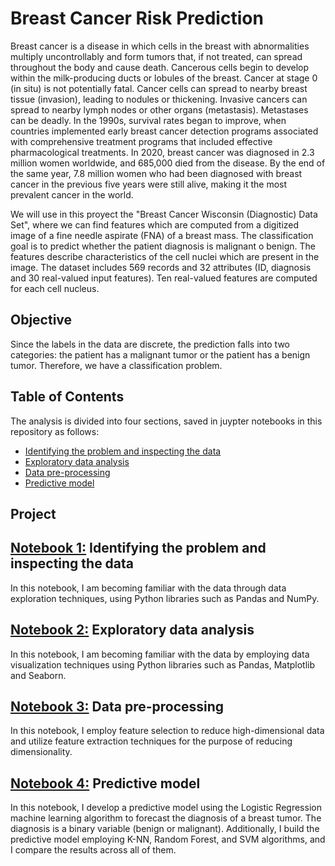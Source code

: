 # Breast Cancer Risk Prediction

Breast cancer is a disease in which cells in the breast with abnormalities multiply uncontrollably and form tumors that, if not treated, can spread throughout the body and cause death. Cancerous cells begin to develop within the milk-producing ducts or lobules of the breast. Cancer at stage 0 (in situ) is not potentially fatal. Cancer cells can spread to nearby breast tissue (invasion), leading to nodules or thickening. Invasive cancers can spread to nearby lymph nodes or other organs (metastasis). Metastases can be deadly. 
In the 1990s, survival rates began to improve, when countries implemented early breast cancer detection programs associated with comprehensive treatment programs that included effective pharmacological treatments. In 2020, breast cancer was diagnosed in 2.3 million women worldwide, and 685,000 died from the disease. By the end of the same year, 7.8 million women who had been diagnosed with breast cancer in the previous five years were still alive, making it the most prevalent cancer in the world. 

We will use in this proyect the "Breast Cancer Wisconsin (Diagnostic) Data Set", where we can find features which are computed from a digitized image of a fine needle aspirate (FNA) of a breast mass. The classification goal is to predict whether the patient diagnosis is malignant o benign. The features describe characteristics of the cell nuclei which are present in the image. The dataset includes 569 records and 32 attributes (ID, diagnosis and 30 real-valued input features). Ten real-valued features are computed for each cell nucleus.

## Objective
Since the labels in the data are discrete, the prediction falls into two categories: the patient has a malignant tumor or the patient has a benign tumor. Therefore, we have a classification problem.

## Table of Contents
The analysis is divided into four sections, saved in juypter notebooks in this repository as follows:
- [Identifying the problem and inspecting the data](#identifying-the-problem-and-inspecting-the-data)
- [Exploratory data analysis](#exploratory-data-analysis)
- [Data pre-processing](#data-pre-processing)
- [Predictive model](#predictive-model)


## Project

## [Notebook 1:](https://github.com/mariasuarezq/Breast_Cancer_Risk_Prediction/blob/main/NB1%20Identifying%20the%20problem%20and%20inspecting%20the%20data.ipynb) Identifying the problem and inspecting the data
In this notebook, I am becoming familiar with the data through data exploration techniques, using Python libraries such as Pandas and NumPy.

## [Notebook 2:](https://github.com/mariasuarezq/Breast_Cancer_Risk_Prediction/blob/main/NB2%20Exploratory%20data%20analysis.ipynb) Exploratory data analysis
In this notebook, I am becoming familiar with the data by employing data visualization techniques using Python libraries such as Pandas, Matplotlib and Seaborn.

## [Notebook 3:](https://github.com/mariasuarezq/Breast_Cancer_Risk_Prediction/blob/main/NB3%20Data%20pre-processing.ipynb) Data pre-processing
In this notebook, I employ feature selection to reduce high-dimensional data and utilize feature extraction techniques for the purpose of reducing dimensionality.

## [Notebook 4:](https://github.com/mariasuarezq/Breast_Cancer_Risk_Prediction/blob/main/NB4%20Predictive%20model.ipynb) Predictive model
In this notebook, I develop a predictive model using the Logistic Regression machine learning algorithm to forecast the diagnosis of a breast tumor. The diagnosis is a binary variable (benign or malignant). Additionally, I build the predictive model employing K-NN, Random Forest, and SVM algorithms, and I compare the results across all of them.



  